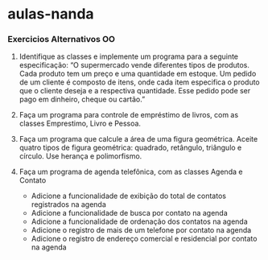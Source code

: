 # aulas-nanda

### Exercicios Alternativos OO

1. Identifique as classes e implemente um programa para a seguinte especificação: “O supermercado vende diferentes tipos de produtos. Cada produto tem um preço e uma quantidade em estoque. Um pedido de um cliente é composto de itens, onde cada item especifica o produto que o cliente deseja e a respectiva quantidade. Esse pedido pode ser pago em dinheiro, cheque ou cartão.”

2. Faça um programa para controle de empréstimo de livros, com as classes Emprestimo, Livro e Pessoa.

3. Faça um programa que calcule a área de uma figura geométrica. Aceite quatro tipos de figura geométrica: quadrado, retângulo, triângulo e círculo. Use herança e polimorfismo.

4. Faça um programa de agenda telefônica, com as classes Agenda e Contato
   - Adicione a funcionalidade de exibição do total de contatos registrados na agenda
   - Adicione a funcionalidade de busca por contato na agenda
   - Adicione a funcionalidade de ordenação dos contatos na agenda
   - Adicione o registro de mais de um telefone por contato na agenda
   - Adicione o registro de endereço comercial e residencial por contato na agenda
